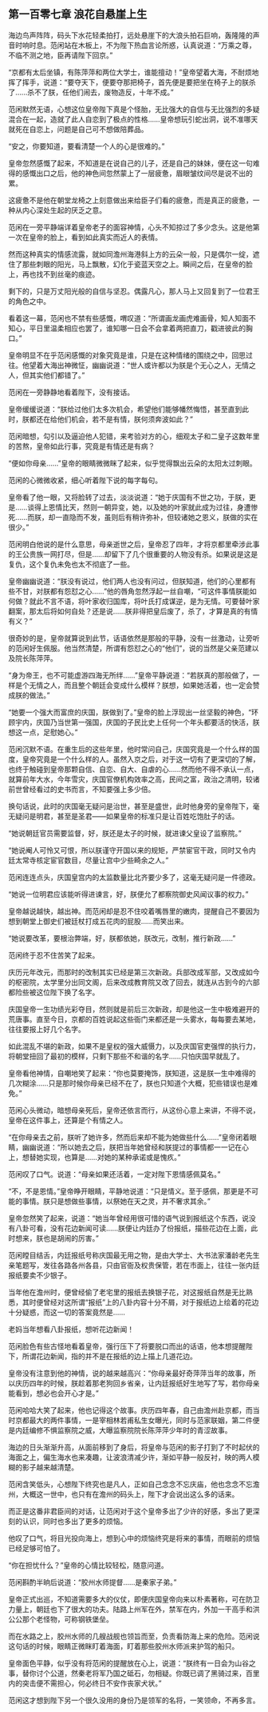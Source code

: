 ## 第一百零七章 **浪花自悬崖上生**

海边鸟声阵阵，码头下水花轻柔拍打，远处悬崖下的大浪头拍石巨响，轰隆隆的声音时响时息。范闲站在木板上，不为陛下热血言论所惑，认真说道：“万乘之尊，不临不测之地，臣再请陛下回京。”

“京都有太后坐镇，有陈萍萍和两位大学士，谁能擅动！”皇帝望着大海，不耐烦地挥了挥手，说道：“要夺天下，便要夺那把椅子，首先便是要把坐在椅子上的朕杀了……杀不了朕，任他们闹去，废物造反，十年不成。”

范闲默然无语，心想这位皇帝陛下真是个怪胎，无比强大的自信与无比强烈的多疑混合在一起，造就了此人自恋到了极点的性格……皇帝想玩引蛇出洞，说不准哪天就死在自恋上，问题是自己可不想做陪葬品。

“安之，你要知道，要看清楚一个人的心是很难的。”

皇帝忽然感慨了起来，不知道是在说自己的儿子，还是自己的妹妹，便在这一句难得的感慨出口之后，他的神色间忽然蒙上了一层疲惫，眉眼皱纹间尽是说不出的累。

这疲惫不是他在朝堂龙椅之上刻意做出来给臣子们看的疲惫，而是真正的疲惫，一种从内心深处生起的厌乏之意。

范闲在一旁平静端详着皇帝老子的面容神情，心头不知掠过了多少念头。这是他第一次在皇帝的脸上，看到如此真实而近人的表情。

然而这种真实的情感流露，就如同澹州海港斜上方的云朵一般，只是偶尔一绽，遮住了那些刺眼的阳光，马上飘散，幻化于瓷蓝天空之上。瞬间之后，在皇帝的脸上，再也找不到丝毫的痕迹。

剩下的，只是万丈阳光般的自信与坚忍。偶露凡心，那人马上又回复到了一位君王的角色之中。

看着这一幕，范闲也不禁有些感慨，喟叹道：“所谓画龙画虎难画骨，知人知面不知心，平日里温柔相应也罢了，谁知哪一日会不会拿着两把直刀，戳进彼此的胸口。”

皇帝明显不在乎范闲感慨的对象究竟是谁，只是在这种情绪的围绕之中，回思过往。他望着大海出神微怔，幽幽说道：“世人或许都以为朕是个无心之人，无情之人，但其实他们都错了。”

范闲在一旁静静地看着陛下，没有接话。

皇帝缓缓说道：“朕给过他们太多次机会，希望他们能够幡然悔悟，甚至直到此时，朕都还在给他们机会，若不是有情，朕何须奔波如此？”

范闲暗想，勾引以及逼迫他人犯错，来考验对方的心，细观太子和二皇子这数年里的苦熬，皇帝如此行事，究竟是有情还是有病？

“便如你母亲……”皇帝的眼睛微微眯了起来，似乎觉得飘出云朵的太阳太过刺眼。

范闲的心微微收紧，细心听着陛下说的每字每句。

皇帝看了他一眼，又将脸转了过去，淡淡说道：“她于庆国有不世之功，于朕，更是……谈得上恩情比天，然则一朝异变，她，以及她的叶家就此成为过往，身遭惨死……而朕，却一直隐而不发，虽则后有稍许弥补，但较诸她之恩义，朕做的实在很少。”

范闲明白他说的是什么意思，母亲逝世之后，皇帝忍了四年，才将京都里牵涉此事的王公贵族一网打尽，但是……却留下了几个很重要的人物没有杀。如果说是这是复仇，这个复仇未免也太不彻底了一些。

皇帝幽幽说道：“朕没有说过，他们两人也没有问过，但朕知道，他们的心里都有些不甘，对朕都有怨怼之心……”他的唇角忽然浮起一丝自嘲，“可这件事情朕能如何做？就此不言不语，将叶家收归国库，将叶氏打成谋逆，是为无情。可要替叶家翻案，那太后将如何自处？还是说……朕非得把皇后废了，杀了，才算是真的有情有义？”

很奇妙的是，皇帝就算说到此节，话语依然是那般的平静，没有一丝激动，让旁听的范闲好生佩服。他当然清楚，所谓有怨怼之心的“他们”，说的当然是父亲范建以及院长陈萍萍。

“身为帝王，也不可能虚游四海无所绊……”皇帝平静说道：“若朕真的那般做了，一样是个无情之人，而且整个朝廷会变成什么模样？朕想，如果她活着，也一定会赞成朕的做法。”

“她要一个强大而富庶的庆国，朕做到了。”皇帝的脸上浮现出一丝坚毅的神色，“环顾宇内，庆国乃当世第一强国，庆国的子民比史上任何一个年头都要活的快活，朕想这一点，足慰她心。”

范闲沉默不语。在重生后的这些年里，他时常问自己，庆国究竟是一个什么样的国度，皇帝究竟是一个什么样的人。虽然入京之后，对于这一切有了更深切的了解，也终于触碰到皇帝那颗自信、自恋、自大、自虐的心……然而他不得不承认一点，就算前年大水，今年雪灾，庆国官僚机构效率之高，民间之富，政治之清明，较诸前世曾经看过的史书而言，不知要强上多少倍。

换句话说，此时的庆国毫无疑问是治世，甚至是盛世，此时他身旁的皇帝陛下，毫无疑问是明君，甚至是圣君——如果皇帝的标准只是让百姓吃饱肚子的话。

“她说朝廷官员需要监督，好，朕还是太子的时候，就进谏父皇设了监察院。”

“她说阉人可怜又可恨，所以朕谨守开国以来的规矩，严禁宦官干政，同时又令内廷太常寺核定宦官数目，尽量让宫中少些畸余之人。”

范闲连连点头，庆国皇宫内的太监数量比北齐要少多了，这毫无疑问是一件德政。

“她说一位明君应该能听得进谏言，好，朕便允了都察院御史风闻议事的权力。”

皇帝越说越快，越出神。而范闲却是忍不住咬着嘴唇里的嫩肉，提醒自己不要因为想到朝堂上御史们被廷杖打成五花肉的屁股……而笑出来。

“她说要改革，要根治弊端，好，朕都依她，朕改元，改制，推行新政……”

范闲终于忍不住苦笑了起来。

庆历元年改元，而那时的改制其实已经是第三次新政。兵部改成军部，又改成如今的枢密院，太学里分出同文阁，后来改成教育院又改了回去，就连从古到今的六部都险些被这位陛下换了名字。

庆国皇帝一生功绩光彩夺目，然则就是前后三次新政，却是他这一生中极难避开的荒唐事。直至今日，京都的百姓说起这些衙门来都还是一头雾水，每每要去某地，往往要报上好几个名字。

如此混乱不堪的新政，如果不是皇权的强大威慑力，以及庆国官吏强悍的执行力，将朝堂扭回了最初的模样，只剩下那些不和谐的名字……只怕庆国早就乱了。

皇帝看他神情，自嘲地笑了起来：“你也莫要掩饰，朕知道，这是朕一生中难得的几次糊涂……只是那时候你母亲已经不在了，朕也只知道个大概，犯些错误也是难免。”

范闲心头微动，暗想母亲死后，皇帝还依言而行，从这份心意上来讲，不得不说，皇帝在这件事上，还算是个有情之人。

“在你母亲去之前，朕听了她许多，然而后来却不能为她做些什么……”皇帝闭着眼睛，幽幽说道：“所以她去之后，朕把当年她曾经和朕提过的事情都一一记在心上，想替她实现，也算是……对她的某种承诺或是愧疚。”

范闲叹了口气。说道：“母亲如果还活着，一定对陛下恩情感佩莫名。”

“不，不是恩情。”皇帝睁开眼睛，平静地说道：“只是情义。至于感佩，那更是不可能的事情。朕只是想做些事情，以祭她在天之灵，并不奢求其余。”

皇帝忽然笑了起来，说道：“她当年曾经用很可惜的语气说到报纸这个东西，说没有八卦可看，没有花边新闻可读……朕便让内廷办了份报纸，描些花边在上面，此时想来，朕也是胡闹的厉害。”

范闲瞠目结舌，内廷报纸号称庆国最无用之物，是由大学士、大书法家潘龄老先生亲笔题写，发往各路各州各县，只由官衙及权贵保管，若在市面上，往往一张内廷报纸要卖不少银子。

当年他在澹州时，便曾经偷了老宅里的报纸去换银子花，对这报纸自然是无比熟悉，其时便曾经对这所谓“报纸”上的八卦内容十分不屑，对于报纸边上绘着的花边十分疑惑，而这一切的答案竟然是……

老妈当年想看八卦报纸，想听花边新闻！

范闲脸色有些古怪地看着皇帝，强行压下了将要脱口而出的话语，他本想提醒陛下，所谓花边新闻，指的并不是在报纸的边上描上几道花边。

皇帝没有注意到他的神情，说的越来越高兴：“你母亲最好奇萍萍当年的故事，所以庆历四年的时候，朕趁着那老狗回乡省亲，让内廷报纸好生地写了写，若你母亲能看到，想必也会开心才是。”

范闲哈哈大笑了起来，他也记得这个故事。庆历四年春，自己由澹州赴京都，而当时京都最大的两件事情，一是宰相林若甫私生女曝光，同时与范家联姻，第二件便是内廷编修不惧监察院之威，大曝监察院院长陈萍萍少年时的青涩故事。

海边的日头渐渐升高，从面前移到了身后，将皇帝与范闲的影子打到了不时起伏的海面之上，偏生海水也来凑趣，让波浪清减少许，渐如平静一般反衬，映的两人模糊的影子越来越清楚。

范闲含笑低头，心想陛下终究也是凡人，正如自己念念不忘庆庙，他也念念不忘澹州，大概这一世中，也只有在澹州的码头上，陛下才会说出这么多的话来。

而正是这番非君臣间的对话，让范闲对于这个皇帝多出了少许的好感，多出了更深刻的认识，同时也多出了更多的烦恼。

他叹了口气，将目光投向海上，想到心中的烦恼终究是将来的事情，而眼前的烦恼已经足够可怕了。

“你在担忧什么？”皇帝的心情比较轻松，随意问道。

范闲斟酌半晌后说道：“胶州水师提督……是秦家子弟。”

皇帝正式出巡，不知道需要多大的仪仗，即便庆国皇帝向来以朴素著称，可在防卫力量上，朝廷也下了很大的功夫。陆路上州军在外，禁军在内，外加一干高手和洪公公那个老怪物，可称钢铁堡垒。

而在水路之上，胶州水师的几艘战舰也领旨而至，负责看防海上来的危险。范闲说这句话的时候，眼睛正微眯盯着海面，盯着那些胶州水师派来护驾的船只。

皇帝面色平静，似乎没有将范闲的提醒放在心上，说道：“朕终有一日会为山谷之事，替你讨个公道，然秦老将军乃国之砥石，勿相疑。你既已调了黑骑过来，百里内的突击便不需担心，何必终日不安作丧家犬状。”

范闲这才想到陛下另一个很久没用的身份乃是领军的名将，一笑领命，不再多言。

